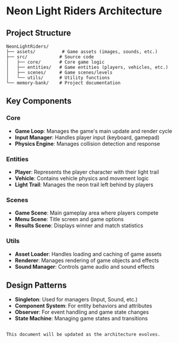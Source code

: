 # Neon Light Riders Architecture

## Project Structure

```
NeonLightRiders/
├── assets/          # Game assets (images, sounds, etc.)
├── src/            # Source code
│   ├── core/       # Core game logic
│   ├── entities/   # Game entities (players, vehicles, etc.)
│   ├── scenes/     # Game scenes/levels
│   └── utils/      # Utility functions
└── memory-bank/    # Project documentation
```

## Key Components

### Core
- **Game Loop**: Manages the game's main update and render cycle
- **Input Manager**: Handles player input (keyboard, gamepad)
- **Physics Engine**: Manages collision detection and response

### Entities
- **Player**: Represents the player character with their light trail
- **Vehicle**: Contains vehicle physics and movement logic
- **Light Trail**: Manages the neon trail left behind by players

### Scenes
- **Game Scene**: Main gameplay area where players compete
- **Menu Scene**: Title screen and game options
- **Results Scene**: Displays winner and match statistics

### Utils
- **Asset Loader**: Handles loading and caching of game assets
- **Renderer**: Manages rendering of game objects and effects
- **Sound Manager**: Controls game audio and sound effects

## Design Patterns
- **Singleton**: Used for managers (Input, Sound, etc.)
- **Component System**: For entity behaviors and attributes
- **Observer**: For event handling and game state changes
- **State Machine**: Managing game states and transitions
```

This document will be updated as the architecture evolves.
